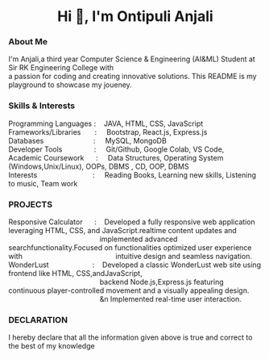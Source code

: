 <h1 align="center">Hi 👋, I'm Ontipuli Anjali</h1>
<h3 align="left">About Me</h3>
<p>I'm Anjali,a third year Computer Science & Engineering (AI&ML) Student at Sir RK Engineering College with<br>
a passion for coding and creating innovative solutions. This README is my playground to showcase my joueney.</p>
<h3 align="left">Skills & Interests</h3>
 Programming Languages&nbsp:&nbsp&nbsp&nbsp JAVA, HTML, CSS, JavaScript<br>
 Frameworks/Libraries&nbsp&nbsp&nbsp&nbsp&nbsp&nbsp&nbsp: &nbsp&nbsp&nbsp Bootstrap, React.js, Express.js<br>
 Databases&nbsp&nbsp&nbsp&nbsp&nbsp&nbsp&nbsp&nbsp&nbsp&nbsp&nbsp&nbsp&nbsp&nbsp&nbsp&nbsp&nbsp&nbsp&nbsp&nbsp&nbsp&nbsp&nbsp&nbsp&nbsp:&nbsp&nbsp&nbsp&nbsp MySQL, MongoDB<br>
 Developer Tools&nbsp&nbsp&nbsp&nbsp&nbsp&nbsp&nbsp&nbsp&nbsp&nbsp&nbsp&nbsp&nbsp&nbsp&nbsp&nbsp: &nbsp&nbsp&nbsp  Git/Github, Google Colab, VS Code,<br>
 Academic Coursework&nbsp&nbsp&nbsp&nbsp&nbsp&nbsp: &nbsp&nbsp&nbsp Data Structures, Operating System (Windows,Unix/Linux), OOPs, DBMS , CD,
 OOP, DBMS<br>
 Interests&nbsp&nbsp&nbsp&nbsp&nbsp&nbsp&nbsp&nbsp&nbsp&nbsp&nbsp&nbsp&nbsp&nbsp&nbsp&nbsp&nbsp&nbsp&nbsp&nbsp&nbsp&nbsp&nbsp&nbsp&nbsp&nbsp&nbsp&nbsp:&nbsp&nbsp&nbsp&nbsp  Reading Books,
  Learning new skills, Listening to music, Team work<br>
  <h3 align="left">PROJECTS</h3>
  Responsive Calculator&nbsp&nbsp&nbsp&nbsp&nbsp&nbsp:&nbsp&nbsp&nbsp Developed a fully responsive web application leveraging HTML, CSS, and JavaScript.realtime content updates and &nbsp&nbsp&nbsp&nbsp&nbsp&nbsp&nbsp&nbsp&nbsp&nbsp&nbsp&nbsp&nbsp&nbsp&nbsp&nbsp&nbsp&nbsp&nbsp&nbsp&nbsp&nbsp&nbsp&nbsp&nbsp&nbsp&nbsp&nbsp&nbsp&nbsp&nbsp&nbsp&nbsp&nbsp&nbsp&nbsp&nbsp&nbsp&nbsp&nbsp&nbsp&nbsp&nbsp&nbsp&nbsp&nbspimplemented advanced searchfunctionality.Focused on functionalities optimized user experience with &nbsp&nbsp&nbsp&nbsp&nbsp&nbsp&nbsp&nbsp&nbsp&nbsp&nbsp&nbsp&nbsp&nbsp&nbsp&nbsp&nbsp&nbsp&nbsp&nbsp&nbsp&nbsp&nbsp&nbsp&nbsp&nbsp&nbsp&nbsp&nbsp&nbsp&nbsp&nbsp&nbsp&nbsp&nbsp&nbsp&nbsp&nbsp&nbsp&nbsp&nbsp&nbsp&nbsp&nbsp&nbsp intuitive design and seamless navigation.<br>
 WonderLust&nbsp&nbsp&nbsp&nbsp&nbsp&nbsp&nbsp&nbsp&nbsp&nbsp&nbsp&nbsp&nbsp&nbsp&nbsp&nbsp&nbsp&nbsp&nbsp&nbsp&nbsp&nbsp:&nbsp&nbsp&nbsp Developed a classic WonderLust web site using frontend like HTML, CSS,andJavaScript, 
&nbsp&nbsp&nbsp&nbsp&nbsp&nbsp&nbsp&nbsp&nbsp&nbsp&nbsp&nbsp&nbsp&nbsp&nbsp&nbsp&nbsp&nbsp&nbsp&nbsp&nbsp&nbsp&nbsp&nbsp&nbsp&nbsp&nbsp&nbsp&nbsp&nbsp&nbsp&nbsp&nbsp&nbsp&nbsp&nbsp&nbsp&nbsp&nbsp&nbsp&nbsp&nbsp&nbsp&nbsp&nbsp&nbspbackend Node.js,Express.js featuring continuous player-controlled movement and a visually appealing design.
&nbsp&nbsp&nbsp&nbsp&nbsp&nbsp&nbsp&nbsp&nbsp&nbsp&nbsp&nbsp&nbsp&nbsp&nbsp&nbsp&nbsp&nbsp&nbsp&nbsp&nbsp&nbsp&nbsp&nbsp&nbsp&nbsp&nbsp&nbsp&nbsp&nbsp&nbsp&nbsp&nbsp&nbsp&nbsp&nbsp&nbsp&nbsp&nbsp&nbsp&nbsp&nbsp&nbsp
&nbsp&nbsp&n Implemented real-time user interaction.<br>
<h3 align="left">DECLARATION</h3>
I hereby declare that all the information given above is true and correct to the best of my knowledge
